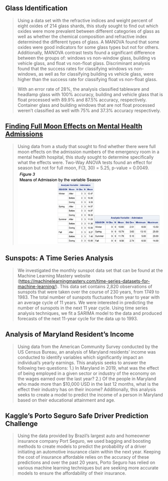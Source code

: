 ## Glass Identification

> Using a data set with the refractive indices and weight percent of eight oxides of 214 glass shards, this study sought to find out which oxides were more prevalent between different categories of glass as well as whether the chemical composition and refractive index determined the different types of glass. A MANOVA found that some oxides were good indicators for some glass types but not for others. Additionally, MANOVA contrast tests found a significant difference between the groups of: windows vs non-window glass, building vs vehicle glass, and float vs non-float glass. Discriminant analysis found that the success rates for classifying windows vs non-windows, as well as for classifying building vs vehicle glass, were higher than the success rate for classifying float vs non-float glass. 
> 

> With an error rate of 28%, the analysis classified tableware and headlamp glass with 100% accuracy, building and vehicle glass that is float processed with 89.9% and 87.5% accuracy, respectively. Container glass and building windows that are not float processed weren’t classified as well with 75% and 37.3% accuracy respectively. 


## [Finding Full Moon Effects on Mental Health Admissions](https://github.com/smaxwell89/Full-Moon)

> Using data from a study that sought to find whether there were full moon effects on the admission numbers of the emergency room in a mental health hospital, this study sought to determine specifically what the effects were. Two-Way ANOVA tests found an effect for season but not for full moon, F(3, 30) = 5.25, p-value = 0.0049. 
![](docs/assets/Full%20Moon%20Screenshot.png)


## Sunspots: A Time Series Analysis

> We investigated the monthly sunspot data set that can be found at the Machine Learning Mastery website (https://machinelearningmastery.com/time-series-datasets-for-machine-learning/). This data set contains 2,820 observations of sunspots that were taken over the course of 230 years, from 1749 to 1983. The total number of sunspots fluctuates from year to year with an average cycle of 11 years. We were interested in predicting the number of sunspots in the next 11 year cycle. Using time series analysis techniques, we fit a SARIMA model to the data and produced forecasts of the next 11-year cycle for the data up to 1993.

## Analysis of Maryland Resident’s Income

> Using data from the American Community Survey conducted by the US Census Bureau, an analysis of Maryland residents’ income was conducted to identify variables which significantly impact an individual’s yearly earnings. This analysis seeks to answer the following two questions: 1.) In Maryland in 2019, what was the effect of being employed in a given sector or industry of the economy on the wages earned over the last year? 2.) Of the people in Maryland who made more than $10,000 USD in the last 12 months, what is the effect their industry has on their income? Additionally, this analysis seeks to create a model to predict the income of a person in Maryland based on their educational attainment and age.


## Kaggle’s Porto Seguro Safe Driver Prediction Challenge

> Using the data provided by Brazil’s largest auto and homeowner insurance company Port Seguro, we used bagging and boosting methods to create models to predict the probability of a driver initiating an automotive insurance claim within the next year. Keeping the cost of insurance affordable relies on the accuracy of these predictions and over the past 20 years, Porto Seguro has relied on various machine learning techniques but are seeking more accurate models to ensure the affordability of their insurance.

